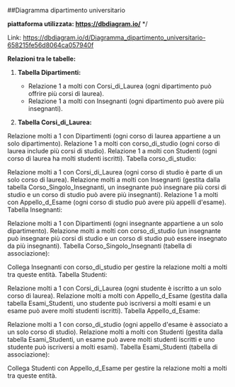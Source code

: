 ##Diagramma dipartimento universitario

**piattaforma utilizzata: https://dbdiagram.io/** */

Link: https://dbdiagram.io/d/Diagramma_dipartimento_universitario-658215fe56d8064ca057940f

**Relazioni tra le tabelle:**

1. **Tabella Dipartimenti:**

    - Relazione 1 a molti con Corsi_di_Laurea (ogni dipartimento può offrire più corsi di laurea).
    - Relazione 1 a molti con Insegnanti (ogni dipartimento può avere più insegnanti).
    
2. **Tabella Corsi_di_Laurea:**

Relazione molti a 1 con Dipartimenti (ogni corso di laurea appartiene a un solo dipartimento).
Relazione 1 a molti con corso_di_studio (ogni corso di laurea include più corsi di studio).
Relazione 1 a molti con Studenti (ogni corso di laurea ha molti studenti iscritti).
Tabella corso_di_studio:

Relazione molti a 1 con Corsi_di_Laurea (ogni corso di studio è parte di un solo corso di laurea).
Relazione molti a molti con Insegnanti (gestita dalla tabella Corso_Singolo_Insegnanti, un insegnante può insegnare più corsi di studio e un corso di studio può avere più insegnanti).
Relazione 1 a molti con Appello_d_Esame (ogni corso di studio può avere più appelli d'esame).
Tabella Insegnanti:

Relazione molti a 1 con Dipartimenti (ogni insegnante appartiene a un solo dipartimento).
Relazione molti a molti con corso_di_studio (un insegnante può insegnare più corsi di studio e un corso di studio può essere insegnato da più insegnanti).
Tabella Corso_Singolo_Insegnanti (tabella di associazione):

Collega Insegnanti con corso_di_studio per gestire la relazione molti a molti tra queste entità.
Tabella Studenti:

Relazione molti a 1 con Corsi_di_Laurea (ogni studente è iscritto a un solo corso di laurea).
Relazione molti a molti con Appello_d_Esame (gestita dalla tabella Esami_Studenti, uno studente può iscriversi a molti esami e un esame può avere molti studenti iscritti).
Tabella Appello_d_Esame:

Relazione molti a 1 con corso_di_studio (ogni appello d'esame è associato a un solo corso di studio).
Relazione molti a molti con Studenti (gestita dalla tabella Esami_Studenti, un esame può avere molti studenti iscritti e uno studente può iscriversi a molti esami).
Tabella Esami_Studenti (tabella di associazione):

Collega Studenti con Appello_d_Esame per gestire la relazione molti a molti tra queste entità.
